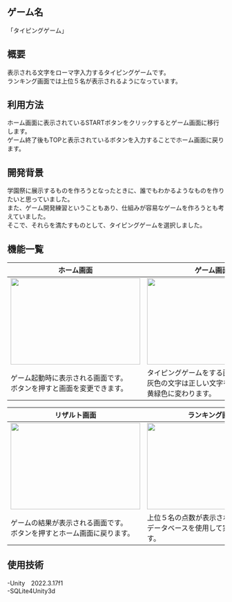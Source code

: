## ゲーム名
「タイピングゲーム」

## 概要
表示される文字をローマ字入力するタイピングゲームです。  
ランキング画面では上位５名が表示されるようになっています。
  
## 利用方法
ホーム画面に表示されているSTARTボタンをクリックするとゲーム画面に移行します。  
ゲーム終了後もTOPと表示されているボタンを入力することでホーム画面に戻ります。

## 開発背景
学園祭に展示するものを作ろうとなったときに、誰でもわかるようなものを作りたいと思っていました。  
また、ゲーム開発練習ということもあり、仕組みが容易なゲームを作ろうとも考えていました。  
そこで、それらを満たすものとして、タイピングゲームを選択しました。

## 機能一覧
| ホーム画面 | ゲーム画面 |
|------------|------------|
| <img width="300" height="200" src="https://github.com/kajiwara727/game/assets/111957078/d3f9b44d-f524-4f6e-8492-245205043fef"> | <img width="300" height="200" src="https://github.com/kajiwara727/game/assets/111957078/40edc983-56b8-4d48-b018-69fce82410fa"> |
|ゲーム起動時に表示される画面です。<br>ボタンを押すと画面を変更できます。|タイピングゲームをする画面です。<br>灰色の文字は正しい文字を入力すると、<br>黄緑色に変わります。

| リザルト画面 | ランキング画面 |
|------------|------------|
| <img width="300" height="200" src="https://github.com/kajiwara727/game/assets/111957078/f51f6960-bab8-4c54-9407-a460d0466eca"> | <img width="300" height="200" src="https://github.com/kajiwara727/game/assets/111957078/7fcf9d49-4ced-4839-962f-5bcf233da494"> |
|ゲームの結果が表示される画面です。<br>ボタンを押すとホーム画面に戻ります。|上位５名の点数が表示される画面です。<br>データベースを使用して実装しています。

## 使用技術
-Unity　2022.3.17f1  
-SQLite4Unity3d

##

